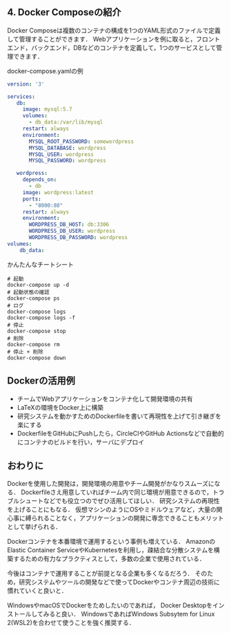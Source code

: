 ## 4. Docker Composeの紹介

Docker Composeは複数のコンテナの構成を1つのYAML形式のファイルで定義して管理することができます．
Webアプリケーションを例に取ると，フロントエンド，バックエンド，DBなどのコンテナを定義して，1つのサービスとして管理できます．

docker-compose.yamlの例
```yaml
version: '3'

services:
   db:
     image: mysql:5.7
     volumes:
       - db_data:/var/lib/mysql
     restart: always
     environment:
       MYSQL_ROOT_PASSWORD: somewordpress
       MYSQL_DATABASE: wordpress
       MYSQL_USER: wordpress
       MYSQL_PASSWORD: wordpress

   wordpress:
     depends_on:
       - db
     image: wordpress:latest
     ports:
       - "8000:80"
     restart: always
     environment:
       WORDPRESS_DB_HOST: db:3306
       WORDPRESS_DB_USER: wordpress
       WORDPRESS_DB_PASSWORD: wordpress
volumes:
    db_data:
```

かんたんなチートシート
```
# 起動
docker-compose up -d
# 起動状態の確認
docker-compose ps
# ログ
docker-compose logs
docker-compose logs -f
# 停止
docker-compose stop
# 削除
docker-compose rm
# 停止 + 削除
docker-compose down
```

## Dockerの活用例

- チームでWebアプリケーションをコンテナ化して開発環境の共有
- LaTeXの環境をDocker上に構築
- 研究システムを動かすためのDockerfileを書いて再現性を上げて引き継ぎを楽にする
- DockerfileをGitHubにPushしたら，CircleCIやGitHub Actionsなどで自動的にコンテナのビルドを行い，サーバにデプロイ

## おわりに

Dockerを使用した開発は，開発環境の用意やチーム開発がかなりスムーズになる．
Dockerfileさえ用意していればチーム内で同じ環境が用意できるので，トラブルシュートなどでも役立つのでぜひ活用してほしい．
研究システムの再現性を上げることにもなる．
仮想マシンのようにOSやミドルウェアなど，大量の関心事に縛られることなく，アプリケーションの開発に専念できることもメリットとして挙げられる．

Dockerコンテナを本番環境で運用するという事例も増えている．
AmazonのElastic Container ServiceやKubernetesを利用し，疎結合な分散システムを構築するための有力なプラクティスとして，多数の企業で使用されている．

今後はコンテナで運用することが前提となる企業も多くなるだろう．
そのため，研究システムやツールの開発などで使ってDockerやコンテナ周辺の技術に慣れていくと良いと．

WindowsやmacOSでDockerをためしたいのであれば，
Docker Desktopをインストールしてみると良い．
WindowsであればWindows Subsytem for Linux 2(WSL2)を合わせて使うことを強く推奨する．


